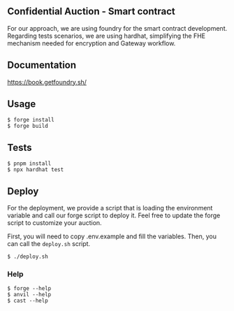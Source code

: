 ## Confidential Auction - Smart contract

For our approach, we are using foundry for the smart contract development. Regarding tests scenarios, we are using hardhat, simplifying the FHE mechanism needed for encryption and Gateway workflow.

## Documentation

https://book.getfoundry.sh/

## Usage

```shell
$ forge install
$ forge build
```

## Tests

```shell
$ pnpm install
$ npx hardhat test
```

## Deploy

For the deployment, we provide a script that is loading the environment variable and call our forge script to deploy it. Feel free to update the forge script to customize your auction.

First, you will need to copy .env.example and fill the variables. Then, you can call the `deploy.sh` script.

```shell
$ ./deploy.sh
```

### Help

```shell
$ forge --help
$ anvil --help
$ cast --help
```
